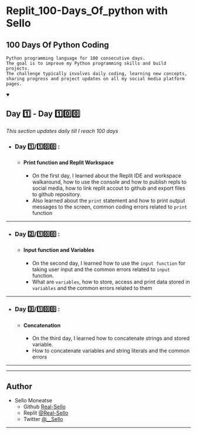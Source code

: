 # Replit_100-Days_Of_python with Sello
## 100 Days Of Python Coding
  ```"100 Days of Python Coding" is a coding challenge where I aim to code in the
  Python programming language for 100 consecutive days.
  The goal is to improve my Python programming skills and build projects.
  The challenge typically involves daily coding, learning new concepts, 
  sharing progress and project updates on all my social media platform pages.
```
<details open>
<summary>

## Day :one: - Day :one::zero::zero:</summary>
*This section updates daily till I reach 100 days*
 - ### Day :one:/:one::zero::zero: :
    - #### Print function and Replit Workspace
      - On the first day, I learned about the Replit IDE and workspace walkaround, how to use the console and how to publish repls to social media, how to link replit accout to github and export files to github repository.
      - Also learned about the `print` statement and how to print output messages to the screen, common coding errors related to `print` function
___
 - ### Day :two:/:one::zero::zero: :
    - #### Input function and Variables
      - On the second day, I learned how to use the `input function` for taking user input and the common errors related to `input` function.
      - What are `variables`, how to store, access and print data stored in `variables` and the common errors related to them
___
 - ### Day :three:/:one::zero::zero: :
    - #### Concatenation
      - On the third day, I learned how to concatenate strings and stored variable.
      - How to concatenate variables and string literals and the common errors
___

</details>

___
## Author

- Sello Moneatse 
  - Github  [Real-Sello](https://github.com/Real-Sello)
  - Replit  [@Real-Sello](https://replit.com/@Real-Sello)
  - Twitter [@__Sello](https://twitter.com/__Sello)
___
